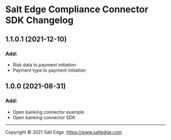 # Salt Edge Compliance Connector SDK Changelog

## 1.1.0.1 (2021-12-10)
### Add:
- Risk data to payment initiation
- Payment type to payment initiation

## 1.0.0 (2021-08-31)
### Add:
- Open banking connector example
- Open banking connector SDK

---
Copyright © 2021 Salt Edge. https://www.saltedge.com